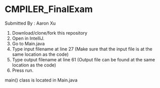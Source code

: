 # CMPILER_FinalExam

Submitted By : Aaron Xu

1. Download/clone/fork this repository
2. Open in IntelliJ.
3. Go to Main.java
4. Type input filename at line 27 (Make sure that the input file is at the same location as the code)
5. Type output filename at line 61 (Output file can be found at the same location as the code)
6. Press run.

main() class is located in Main.java
